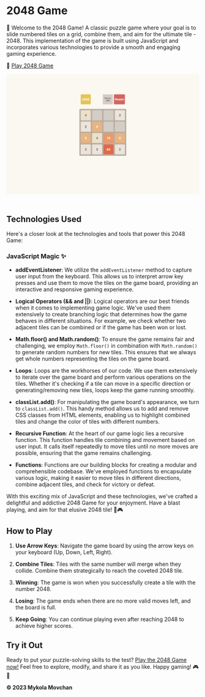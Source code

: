# 2048 Game

🎉 Welcome to the 2048 Game! A classic puzzle game where your goal is to slide numbered tiles on a grid, combine them, and aim for the ultimate tile - 2048. This implementation of the game is built using JavaScript and incorporates various technologies to provide a smooth and engaging gaming experience.

🔗 [Play 2048 Game](https://kolya-movchan.github.io/js-game-2048/)

<p align="center">
  <img src="https://github.com/kolya-movchan/js-game-2048/raw/master/src/images/game-2024.png" alt="pets-paw demo page" style="margin-bottom: 20px;">
</p>

## Technologies Used

Here's a closer look at the technologies and tools that power this 2048 Game:

### JavaScript Magic ✨

- **addEventListener**: We utilize the `addEventListener` method to capture user input from the keyboard. This allows us to interpret arrow key presses and use them to move the tiles on the game board, providing an interactive and responsive gaming experience.

- **Logical Operators (&& and ||)**: Logical operators are our best friends when it comes to implementing game logic. We've used them extensively to create branching logic that determines how the game behaves in different situations. For example, we check whether two adjacent tiles can be combined or if the game has been won or lost.

- **Math.floor() and Math.random()**: To ensure the game remains fair and challenging, we employ `Math.floor()` in combination with `Math.random()` to generate random numbers for new tiles. This ensures that we always get whole numbers representing the tiles on the game board.

- **Loops**: Loops are the workhorses of our code. We use them extensively to iterate over the game board and perform various operations on the tiles. Whether it's checking if a tile can move in a specific direction or generating/removing new tiles, loops keep the game running smoothly.

- **classList.add()**: For manipulating the game board's appearance, we turn to `classList.add()`. This handy method allows us to add and remove CSS classes from HTML elements, enabling us to highlight combined tiles and change the color of tiles with different numbers.

- **Recursive Function**: At the heart of our game logic lies a recursive function. This function handles tile combining and movement based on user input. It calls itself repeatedly to move tiles until no more moves are possible, ensuring that the game remains challenging.

- **Functions**: Functions are our building blocks for creating a modular and comprehensible codebase. We've employed functions to encapsulate various logic, making it easier to move tiles in different directions, combine adjacent tiles, and check for victory or defeat.

With this exciting mix of JavaScript and these technologies, we've crafted a delightful and addictive 2048 Game for your enjoyment. Have a blast playing, and aim for that elusive 2048 tile! 🚀🎮

## How to Play

1. **Use Arrow Keys**: Navigate the game board by using the arrow keys on your keyboard (Up, Down, Left, Right).

2. **Combine Tiles**: Tiles with the same number will merge when they collide. Combine them strategically to reach the coveted 2048 tile.

3. **Winning**: The game is won when you successfully create a tile with the number 2048.

4. **Losing**: The game ends when there are no more valid moves left, and the board is full.

5. **Keep Going**: You can continue playing even after reaching 2048 to achieve higher scores.

## Try it Out

Ready to put your puzzle-solving skills to the test? [Play the 2048 Game now!](https://kolya-movchan.github.io/js-game-2048/)
Feel free to explore, modify, and share it as you like. Happy gaming! 🎮📜

**© 2023 Mykola Movchan**